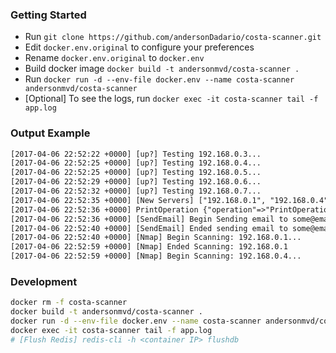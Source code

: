 ### Getting Started

- Run `git clone https://github.com/andersonDadario/costa-scanner.git`
- Edit `docker.env.original` to configure your preferences
- Rename `docker.env.original` to `docker.env`
- Build docker image `docker build -t andersonmvd/costa-scanner .`
- Run `docker run -d --env-file docker.env --name costa-scanner andersonmvd/costa-scanner`
- [Optional] To see the logs, run `docker exec -it costa-scanner tail -f app.log`

### Output Example

```txt
[2017-04-06 22:52:22 +0000] [up?] Testing 192.168.0.3...
[2017-04-06 22:52:25 +0000] [up?] Testing 192.168.0.4...
[2017-04-06 22:52:25 +0000] [up?] Testing 192.168.0.5...
[2017-04-06 22:52:29 +0000] [up?] Testing 192.168.0.6...
[2017-04-06 22:52:32 +0000] [up?] Testing 192.168.0.7...
[2017-04-06 22:52:35 +0000] [New Servers] ["192.168.0.1", "192.168.0.4"]
[2017-04-06 22:52:36 +0000] PrintOperation {"operation"=>"PrintOperation", "data"=>{"servers"=>["192.168.0.1", "192.168.0.4"]}}
[2017-04-06 22:52:36 +0000] [SendEmail] Begin Sending email to some@email.com...
[2017-04-06 22:52:40 +0000] [SendEmail] Ended sending email to some@email.com...
[2017-04-06 22:52:40 +0000] [Nmap] Begin Scanning: 192.168.0.1...
[2017-04-06 22:52:59 +0000] [Nmap] Ended Scanning: 192.168.0.1
[2017-04-06 22:52:59 +0000] [Nmap] Begin Scanning: 192.168.0.4...
```

### Development
```sh
docker rm -f costa-scanner
docker build -t andersonmvd/costa-scanner .
docker run -d --env-file docker.env --name costa-scanner andersonmvd/costa-scanner
docker exec -it costa-scanner tail -f app.log
# [Flush Redis] redis-cli -h <container IP> flushdb
```

